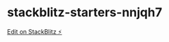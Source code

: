 # stackblitz-starters-nnjqh7

[Edit on StackBlitz ⚡️](https://stackblitz.com/edit/stackblitz-starters-nnjqh7)
